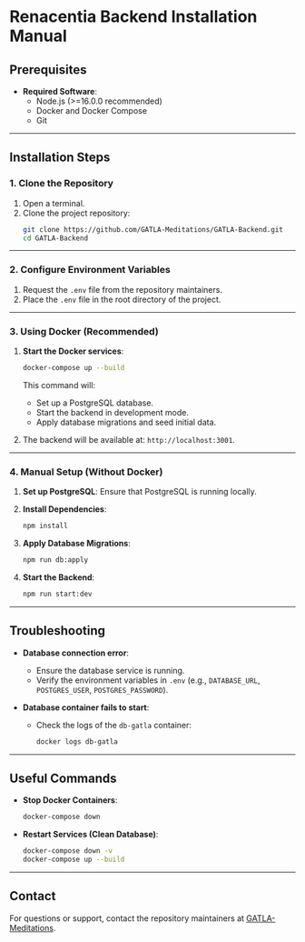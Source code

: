 # Renacentia Backend Installation Manual

## Prerequisites

- **Required Software**:
  - Node.js (>=16.0.0 recommended)
  - Docker and Docker Compose
  - Git

---

## Installation Steps

### 1. Clone the Repository

1. Open a terminal.
2. Clone the project repository:
   ```bash
   git clone https://github.com/GATLA-Meditations/GATLA-Backend.git
   cd GATLA-Backend

---

### 2. Configure Environment Variables

1. Request the `.env` file from the repository maintainers.
2. Place the `.env` file in the root directory of the project.

---

### 3. Using Docker (Recommended)

1. **Start the Docker services**:
   ```bash
   docker-compose up --build
   ```
   This command will:
   - Set up a PostgreSQL database.
   - Start the backend in development mode.
   - Apply database migrations and seed initial data.

2. The backend will be available at: `http://localhost:3001`.

---

### 4. Manual Setup (Without Docker)

1. **Set up PostgreSQL**:
   Ensure that PostgreSQL is running locally.

2. **Install Dependencies**:
   ```bash
   npm install
   ```

3. **Apply Database Migrations**:
   ```bash
   npm run db:apply
   ```

4. **Start the Backend**:
   ```bash
   npm run start:dev
   ```

---

## Troubleshooting

- **Database connection error**:
  - Ensure the database service is running.
  - Verify the environment variables in `.env` (e.g., `DATABASE_URL`, `POSTGRES_USER`, `POSTGRES_PASSWORD`).

- **Database container fails to start**:
  - Check the logs of the `db-gatla` container:
    ```bash
    docker logs db-gatla
    ```

---

## Useful Commands

- **Stop Docker Containers**:
  ```bash
  docker-compose down
  ```

- **Restart Services (Clean Database)**:
  ```bash
  docker-compose down -v
  docker-compose up --build
  ```

---

## Contact

For questions or support, contact the repository maintainers at [GATLA-Meditations](https://github.com/GATLA-Meditations/GATLA-Backend).
```
